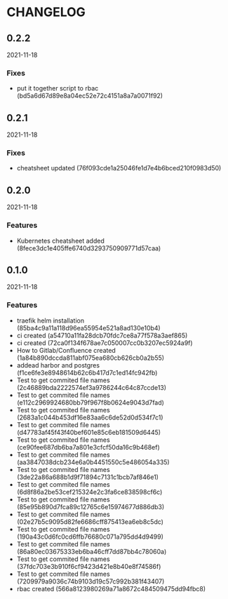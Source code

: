 # CHANGELOG

<!--- next entry here -->

## 0.2.2
2021-11-18

### Fixes

- put it together script to rbac (bd5a6d67d89e8a04ec52e72c4151a8a7a0071f92)

## 0.2.1
2021-11-18

### Fixes

- cheatsheet updated (76f093cde1a25046fe1d7e4b6bced210f0983d50)

## 0.2.0
2021-11-18

### Features

- Kubernetes cheatsheet added (8fece3dc1e405ffe6740d3293750909771d57caa)

## 0.1.0
2021-11-18

### Features

- traefik helm installation (85ba4c9a11a118d96ea55954e521a8ad130e10b4)
- ci created (a54710a11fa28dcb70fdc7ce8a77f578a3aef865)
- ci created (72ca0f134f678ae7c050007cc0b3207ec5924a9f)
- How to Gitlab/Confluence created (1a84b890dccda811abf075ea680cb626cb0a2b55)
- addead harbor and postgres (f1ce6fe3e8948614b62c6b417d7c1ed14fc942fb)
- Test to get commited file names (2c46889bda2222574ef3a9786244c64c87ccde13)
- Test to get commited file names (e112c2969924680bb79f967f8b0624e9043d7fad)
- Test to get commited file names (2683a1c044b453df16e83aa6c6de52d0d534f7c1)
- Test to get commited file names (d47783af45f43f40bef601e85c6eb181509d6445)
- Test to get commited file names (ce90fee687db6ba7a801e3cfcf50da16c9b468ef)
- Test to get commited file names (aa3847038dcb234e6a0b4451550c5e486054a335)
- Test to get commited file names (3de22a86a688b1d9f71894c7131c1bcb7af846e1)
- Test to get commited file names (6d8f86a2be53cef215324e2c3fa6ce838598cf6c)
- Test to get commited file names (85e95b890d7fca89c12765c6e15974677d886db3)
- Test to get commited file names (02e27b5c9095d82fe6686cff875413ea6eb8c5dc)
- Test to get commited file names (190a43c0d6fc0cd6ffb76680c071a795dd4d9499)
- Test to get commited file names (86a80ec03675333eb6ba46cff7dd87bb4c78060a)
- Test to get commited file names (37fdc703e3b910f6cf9423d421e8b40e8f74586f)
- Test to get commited file names (7209979a9036c74b9103d19c57c992b381f43407)
- rbac created (566a8123980269a71a8672c484509475dd94fbc8)